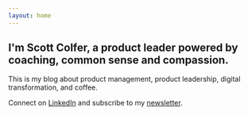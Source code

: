 ```yaml
---
layout: home
---
```

 
## I'm Scott Colfer, a product leader powered by coaching, common sense and compassion.

This is my blog about product management, product leadership, digital transformation, and coffee. 

Connect on [LinkedIn](https://www.linkedin.com/in/scottcolfer/) and subscribe to my [newsletter](https://scottcolfer.substack.com/).
